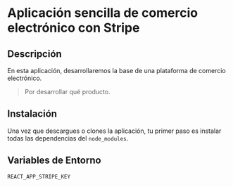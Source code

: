 # Aplicación sencilla de comercio electrónico con Stripe

## Descripción

En esta aplicación, desarrollaremos la base de una plataforma de comercio electrónico.

> Por desarrollar qué producto.

## Instalación

Una vez que descargues o clones la aplicación, tu primer paso es instalar todas las dependencias del `node_modules`.

## Variables de Entorno

```
REACT_APP_STRIPE_KEY
```
